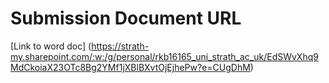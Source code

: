 # Submission Document URL

[Link to word doc] (https://strath-my.sharepoint.com/:w:/g/personal/rkb16165_uni_strath_ac_uk/EdSWvXhq9MdCkoiaX23OTc8Bg2YMf1jXBlBXvtOjEjhePw?e=CUgDhM)
